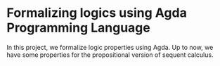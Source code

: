 Formalizing logics using Agda Programming Language
==================================================

In this project, we formalize logic properties using Agda.
Up to now, we have some properties for the propositional 
version of sequent calculus.
